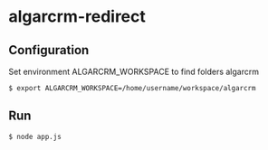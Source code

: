 # algarcrm-redirect
  
## Configuration
 
Set environment ALGARCRM_WORKSPACE to find folders algarcrm

    $ export ALGARCRM_WORKSPACE=/home/username/workspace/algarcrm

## Run

    $ node app.js
	 	  	

